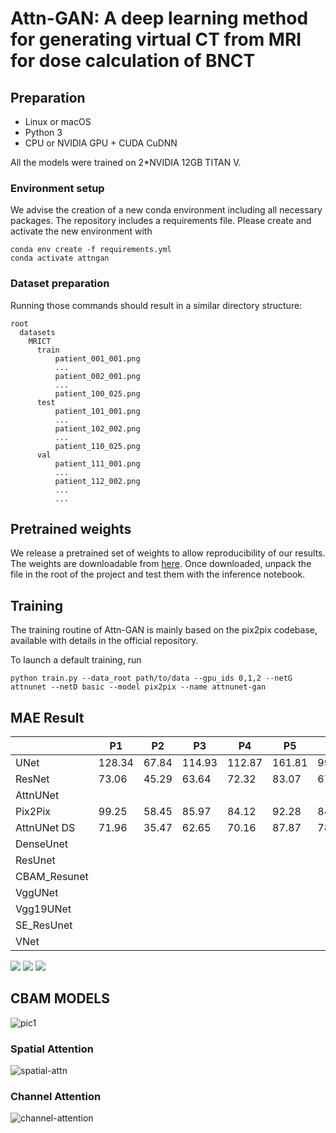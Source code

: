 # Attn-GAN: A deep learning method for generating virtual CT from MRI for dose calculation of BNCT



## Preparation

- Linux or macOS
- Python 3
- CPU or NVIDIA GPU + CUDA CuDNN

All the models were trained on 2\*NVIDIA 12GB TITAN V.



### Environment setup

We advise the creation of a new conda environment including all necessary packages. The repository includes a requirements file. Please create and activate the new environment with

```
conda env create -f requirements.yml
conda activate attngan
```



### Dataset preparation

Running those commands should result in a similar directory structure:

```
root
  datasets
    MRICT
      train
          patient_001_001.png
          ...
          patient_002_001.png
          ...
		  patient_100_025.png
      test
      	  patient_101_001.png
      	  ...
          patient_102_002.png
          ...
		  patient_110_025.png
      val
          patient_111_001.png
          ...
          patient_112_002.png
          ...
          ...
```



## Pretrained weights

We release a pretrained set of weights to allow reproducibility of our results. The weights are downloadable from [here](). Once downloaded, unpack the file in the root of the project and test them with the inference notebook.



## Training

The training routine of Attn-GAN is mainly based on the pix2pix codebase, available with details in the official repository.

To launch a default training, run

```shell
python train.py --data_root path/to/data --gpu_ids 0,1,2 --netG attnunet --netD basic --model pix2pix --name attnunet-gan
```



## MAE Result
|              | P1     | P2    | P3     | P4     | P5     | P6    | P7     | P8     | P9     | P10    | P11    | P12    | P13    | MEAN   | STD  |
| ------------ | ------ | ----- | ------ | ------ | ------ | ----- | ------ | ------ | ------ | ------ | ------ | ------ | ------ | ------ | ---- |
| UNet         | 128.34 | 67.84 | 114.93 | 112.87 | 161.81 | 99.94 | 72.628 | 129.48 | 17.371 | 156.94 | 114.35 | 124.10 | 213.69 | 124.19 |      |
| ResNet       | 73.06  | 45.29 | 63.64  | 72.32  | 83.07  | 67.05 | 57.93  | 52.32  | 70.13  | 90.92  | 82.57  | 88.27  | 80.06  | 71.27  |      |
| AttnUNet     |        |       |        |        |        |       |        |        |        |        |        |        |        |        |      |
| Pix2Pix      | 99.25  | 58.45 | 85.97  | 84.12  | 92.28  | 84.71 | 69.60  | 68.81  | 81.97  | 105.48 | 92.78  | 104.47 | 138.52 | 89.72  |      |
| AttnUNet DS  | 71.96  | 35.47 | 62.65  | 70.16  | 87.87  | 78.72 | 56.48  | 50.112 | 67.79  | 89.82  | 85.38  | 90.45  | 73.07  | 70.76  |      |
| DenseUnet    |        |       |        |        |        |       |        |        |        |        |        |        |        |        |      |
| ResUnet      |        |       |        |        |        |       |        |        |        |        |        |        |        |        |      |
| CBAM_Resunet |        |       |        |        |        |       |        |        |        |        |        |        |        |        |      |
| VggUNet      |        |       |        |        |        |       |        |        |        |        |        |        |        |        |      |
| Vgg19UNet    |        |       |        |        |        |       |        |        |        |        |        |        |        |        |      |
| SE_ResUnet   |        |       |        |        |        |       |        |        |        |        |        |        |        |        |      |
| VNet         |        |       |        |        |        |       |        |        |        |        |        |        |        |        |      |

![](https://shengbucket.oss-cn-hangzhou.aliyuncs.com/pics/L2bHi.jpg)
![](https://shengbucket.oss-cn-hangzhou.aliyuncs.com/pics/BLtPk.jpg)
![](https://shengbucket.oss-cn-hangzhou.aliyuncs.com/pics/BmDPs.jpg)





## CBAM MODELS

![pic1](https://shengbucket.oss-cn-hangzhou.aliyuncs.com/files/图片8.png)

### Spatial Attention

![spatial-attn](https://shengbucket.oss-cn-hangzhou.aliyuncs.com/files/空间注意力机制.png)

### Channel Attention

![channel-attention](https://shengbucket.oss-cn-hangzhou.aliyuncs.com/files/通道注意力机制.png)